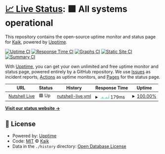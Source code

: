 # [📈 Live Status](https://status.nutshell.live): <!--live status--> **🟩 All systems operational**

This repository contains the open-source uptime monitor and status page for [Kaik](https://kaik.com/), powered by [Upptime](https://github.com/upptime/upptime).

[![Uptime CI](https://github.com/kaikhq/status.nutshell.live/workflows/Uptime%20CI/badge.svg)](https://github.com/kaikhq/status.nutshell.live/actions?query=workflow%3A%22Uptime+CI%22)
[![Response Time CI](https://github.com/kaikhq/status.nutshell.live/workflows/Response%20Time%20CI/badge.svg)](https://github.com/kaikhq/status.nutshell.live/actions?query=workflow%3A%22Response+Time+CI%22)
[![Graphs CI](https://github.com/kaikhq/status.nutshell.live/workflows/Graphs%20CI/badge.svg)](https://github.com/kaikhq/status.nutshell.live/actions?query=workflow%3A%22Graphs+CI%22)
[![Static Site CI](https://github.com/kaikhq/status.nutshell.live/workflows/Static%20Site%20CI/badge.svg)](https://github.com/kaikhq/status.nutshell.live/actions?query=workflow%3A%22Static+Site+CI%22)
[![Summary CI](https://github.com/kaikhq/status.nutshell.live/workflows/Summary%20CI/badge.svg)](https://github.com/kaikhq/status.nutshell.live/actions?query=workflow%3A%22Summary+CI%22)

With [Upptime](https://upptime.js.org), you can get your own unlimited and free uptime monitor and status page, powered entirely by a GitHub repository. We use [Issues](https://github.com/kaikhq/status.nutshell.live/issues) as incident reports, [Actions](https://github.com/kaikhq/status.nutshell.live/actions) as uptime monitors, and [Pages](https://status.nutshell.live) for the status page.

<!--start: status pages-->
<!-- This summary is generated by Upptime (https://github.com/upptime/upptime) -->
<!-- Do not edit this manually, your changes will be overwritten -->
<!-- prettier-ignore -->
| URL | Status | History | Response Time | Uptime |
| --- | ------ | ------- | ------------- | ------ |
| <img alt="" src="https://icons.duckduckgo.com/ip3/nutshell.live.ico" height="13"> [Nutshell Live](https://nutshell.live) | 🟩 Up | [nutshell-live.yml](https://github.com/kaikhq/status.nutshell.live/commits/HEAD/history/nutshell-live.yml) | <details><summary><img alt="Response time graph" src="./graphs/nutshell-live/response-time-week.png" height="20"> 179ms</summary><br><a href="https://status.nutshell.live/history/nutshell-live"><img alt="Response time 184" src="https://img.shields.io/endpoint?url=https%3A%2F%2Fraw.githubusercontent.com%2Fkaikhq%2Fstatus.nutshell.live%2FHEAD%2Fapi%2Fnutshell-live%2Fresponse-time.json"></a><br><a href="https://status.nutshell.live/history/nutshell-live"><img alt="24-hour response time 603" src="https://img.shields.io/endpoint?url=https%3A%2F%2Fraw.githubusercontent.com%2Fkaikhq%2Fstatus.nutshell.live%2FHEAD%2Fapi%2Fnutshell-live%2Fresponse-time-day.json"></a><br><a href="https://status.nutshell.live/history/nutshell-live"><img alt="7-day response time 179" src="https://img.shields.io/endpoint?url=https%3A%2F%2Fraw.githubusercontent.com%2Fkaikhq%2Fstatus.nutshell.live%2FHEAD%2Fapi%2Fnutshell-live%2Fresponse-time-week.json"></a><br><a href="https://status.nutshell.live/history/nutshell-live"><img alt="30-day response time 175" src="https://img.shields.io/endpoint?url=https%3A%2F%2Fraw.githubusercontent.com%2Fkaikhq%2Fstatus.nutshell.live%2FHEAD%2Fapi%2Fnutshell-live%2Fresponse-time-month.json"></a><br><a href="https://status.nutshell.live/history/nutshell-live"><img alt="1-year response time 180" src="https://img.shields.io/endpoint?url=https%3A%2F%2Fraw.githubusercontent.com%2Fkaikhq%2Fstatus.nutshell.live%2FHEAD%2Fapi%2Fnutshell-live%2Fresponse-time-year.json"></a></details> | <details><summary><a href="https://status.nutshell.live/history/nutshell-live">100.00%</a></summary><a href="https://status.nutshell.live/history/nutshell-live"><img alt="All-time uptime 100.00%" src="https://img.shields.io/endpoint?url=https%3A%2F%2Fraw.githubusercontent.com%2Fkaikhq%2Fstatus.nutshell.live%2FHEAD%2Fapi%2Fnutshell-live%2Fuptime.json"></a><br><a href="https://status.nutshell.live/history/nutshell-live"><img alt="24-hour uptime 100.00%" src="https://img.shields.io/endpoint?url=https%3A%2F%2Fraw.githubusercontent.com%2Fkaikhq%2Fstatus.nutshell.live%2FHEAD%2Fapi%2Fnutshell-live%2Fuptime-day.json"></a><br><a href="https://status.nutshell.live/history/nutshell-live"><img alt="7-day uptime 100.00%" src="https://img.shields.io/endpoint?url=https%3A%2F%2Fraw.githubusercontent.com%2Fkaikhq%2Fstatus.nutshell.live%2FHEAD%2Fapi%2Fnutshell-live%2Fuptime-week.json"></a><br><a href="https://status.nutshell.live/history/nutshell-live"><img alt="30-day uptime 100.00%" src="https://img.shields.io/endpoint?url=https%3A%2F%2Fraw.githubusercontent.com%2Fkaikhq%2Fstatus.nutshell.live%2FHEAD%2Fapi%2Fnutshell-live%2Fuptime-month.json"></a><br><a href="https://status.nutshell.live/history/nutshell-live"><img alt="1-year uptime 100.00%" src="https://img.shields.io/endpoint?url=https%3A%2F%2Fraw.githubusercontent.com%2Fkaikhq%2Fstatus.nutshell.live%2FHEAD%2Fapi%2Fnutshell-live%2Fuptime-year.json"></a></details>

<!--end: status pages-->

[**Visit our status website →**](https://status.nutshell.live)

## 📄 License

- Powered by: [Upptime](https://github.com/upptime/upptime)
- Code: [MIT](./LICENSE) © [Kaik](https://kaik.com/)
- Data in the `./history` directory: [Open Database License](https://opendatacommons.org/licenses/odbl/1-0/)
